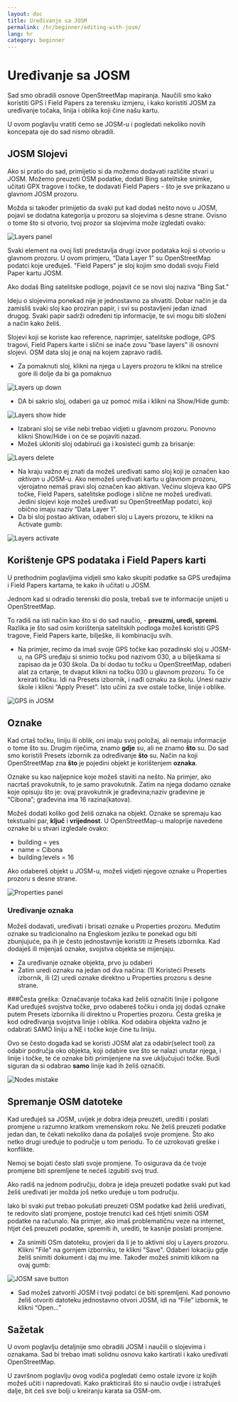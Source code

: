 ```yaml
---
layout: doc
title: Uređivanje sa JOSM
permalink: /hr/beginner/editing-with-josm/
lang: hr
category: beginner
---
```


Uređivanje sa JOSM
=================
Sad smo obradili osnove OpenStreetMap mapiranja. 
Naučili smo kako koristiti GPS i Field Papers za terensku izmjeru, i kako koristiti JOSM za uređivanje točaka, linija i oblika koji čine našu kartu.

U ovom poglavlju vratiti ćemo se JOSM-u i pogledati nekoliko novih koncepata oje do sad nismo obradili. 

JOSM Slojevi
------------
Ako si pratio do sad, primijetio si da možemo dodavati različite stvari u JOSM.
Možemo preuzeti OSM podatke, dodati Bing satelitske snimke, učitati GPX tragove 
i točke, te dodavati Field Papers - što je sve prikazano u glavnom JOSM prozoru.

Možda si također primijetio da svaki put kad dodaš nešto novo u JOSM, pojavi se dodatna 
kategorija u prozoru sa slojevima s desne strane. Ovisno o tome što si otvorio, 
tvoj prozor sa slojevima može izgledati ovako:

![Layers panel][]

Svaki element na ovoj listi predstavlja drugi izvor podataka koji si
otvorio u glavnom prozoru. U ovom primjeru, “Data Layer 1” su OpenStreetMap
podatci koje uređuješ. "Field Papers” je sloj kojim smo dodali svoju
Field Paper kartu JOSM.

Ako dodaš Bing satelitske podloge, pojavit će se novi sloj naziva "Bing Sat."

Ideju o slojevima ponekad nije je jednostavno za shvatiti. Dobar način je da zamisliš
svaki sloj kao proziran papir, i svi su postavljeni jedan iznad drugog. Svaki papir
sadrži određeni tip informacije, te svi mogu biti složeni a način kako želiš.

Slojevi koji se koriste kao reference, naprimjer, satelitske podloge, GPS tragovi, Field Papers
karte i slični se inače zovu "base layers" ili osnovni slojevi. OSM data sloj je onaj na
kojem zapravo radiš. 

-   Za pomaknuti sloj, klikni na njega u Layers prozoru te klikni na strelice
    gore ili dolje da bi ga pomaknuo

![Layers up down][]

-   DA bi sakrio sloj, odaberi ga uz pomoć miša i klikni na Show/Hide gumb:

![Layers show hide][]

-   Izabrani sloj se više nebi trebao vidjeti u glavnom prozoru. Ponovno klikni
    Show/Hide i on će se pojaviti nazad.
-   Možeš ukloniti sloj odabirući ga i kosisteći gumb za brisanje:

![Layers delete][]

-   Na kraju važno ej znati da možeš uređivati samo sloj koji je označen kao
    *aktivan* u JOSM-u. Ako nemožeš uređivati kartu u glavnom prozoru, vjerojatno
    nemaš pravi sloj označen kao aktivan. Većinu slojeva kao GPS točke, Field
    Papers, satelitske podloge i slične ne možeš uređivati. Jedini slojevi koje
    možeš uređivati su OpenStreetMap podatci, koji obično imaju naziv “Data Layer 1”.
-   Da bi sloj postao aktivan, odaberi sloj u Layers prozoru, te klikni
    na Activate gumb:

![Layers activate][]

Korištenje GPS podataka i Field Papers karti
--------------------------------------------

U prethodnim poglavljima vidjeli smo kako skupiti podatke sa
GPS uređajima i Field Papers kartama, te kako ih učitati u JOSM.

Jednom kad si odradio terenski dio posla, trebaš sve te informacije
unijeti u OpenStreetMap.

To radiš na isti način kao što si do sad naučio, - **preuzmi, uredi, spremi**.
Razlika je što sad osim korištenja satelitskih podloga možeš koristiti GPS tragove,
Field Papers karte, bilješke, ili kombinaciju svih.

-   Na primjer, recimo da imaš svoje GPS točke kao pozadinski sloj u JOSM-u,
    na GPS uređaju si snimio točku pod nazivom 030, a u bilješkama si zapisao
    da je 030 škola. Da bi dodao tu točku u OpenStreetMap, odaberi alat za
    crtanje, te dvaput klikni na točku 030 u glavnom prozoru. To će kreirati točku.
    Idi na Presets izbornik, i nađi oznaku za školu. Unesi naziv škole i klikni
    “Apply Preset”. Isto učini za sve ostale točke, linije i oblike.

![GPS in JOSM][]

Oznake
------

Kad crtaš točku, liniju ili oblik, oni imaju svoj položaj, ali nemaju
informacije o tome što su. Drugim riječima, znamo **gdje** su, ali
ne znamo **što** su. Do sad smo koristili Presets izbornik za određivanje
**što** su. Način na koji OpenStreetMap zna **što** je pojedini objekt
je korištenjem **oznaka**.

Oznake su kao naljepnice koje možeš staviti na nešto. Na primjer, ako
nacrtaš pravokutnik, to je samo pravokutnik. Zatim na njega dodamo oznake
koje opisuju što je: ovaj pravokutnik je građevina;naziv građevine je
“Cibona”; građevina ima 16 razina(katova).

Možeš dodati koliko god želiš oznaka na objekt. Oznake se spremaju
kao tekstualni par, **ključ** i **vrijednost**. U OpenStreetMap-u
maloprije navedene oznake bi u stvari izgledale ovako:

-   building = yes
-   name = Cibona
-   building:levels = 16

Ako odabereš objekt u JOSM-u, možeš vidjeti njegove oznake u Properties
prozoru s desne strane. 

![Properties panel][]

### Uređivanje oznaka
Možeš dodavati, uređivati i brisati oznake u Properties prozoru. Međutim oznake
su tradicionalno na Engleskom jeziku te ponekad ogu biti zbunjujuće, pa ih je često
jednostavnije koristiti iz Presets izbornika. Kad dodaješ ili mijenjaš oznake,
svojstva objekta se mijenjaju.

-   Za uređivanje oznake objekta, prvo ju odaberi
-   Zatim uredi oznaku na jedan od dva načina: (1) Koristeći Presets izbornik,
    ili (2) uredi oznake direktno u Properties prozoru s desne strane.

###Česta greška: Označavanje točaka kad želiš označiti linije i poligone
Kad uređuješ svojstva točke, prvo odabereš točku i onda joj dodaš oznake
putem Presets izbornika ili direktno u Properties prozoru. Česta greška
je kod određivanja svojstva linije i oblika. Kod odabira objekta važno
je odabrati SAMO liniju a NE i točke koje čine tu liniju.

Ovo se često događa kad se koristi JOSM alat za odabir(select tool) za
odabir područja oko objekta, koji odabire sve što se nalazi unutar njega,
i linije i točke, te će oznake biti primijenjene na sve uključujući točke.
Budi siguran da si odabrao **samo** linije kad ih želiš označiti.

![Nodes mistake][]

Spremanje OSM datoteke
----------------------

Kad uređuješ sa JOSM, uvijek je dobra ideja preuzeti, urediti i poslati promjene
u razumno kratkom vremenskom roku. Ne želiš preuzeti podatke jedan dan, te čekati
nekoliko dana da pošalješ svoje promjene. Što ako netko drugi uređuje to područje
u tom periodu. To će uzrokovati greške i konflikte.

Nemoj se bojati često slati svoje promjene. To osigurava da će tvoje promjene
biti spremljene te nećeš izgubiti svoj trud.

Ako radiš na jednom području, dobra je ideja preuzeti podatke svaki put kad želiš
uređivati jer možda još netko uređuje u tom području.

Iako bi svaki put trebao pokušati preuzeti OSM podatke kad želiš uređivati,
te redovito slati promjene, postoje trenutci kad ćeš htjeti snimiti OSM podatke
na računalo. Na primjer, ako imaš problematičnu veze na internet, htjet ćeš
preuzeti podatke, spremiti ih, urediti, te kasnije poslati promjene.

-   Za snimiti OSm datoteku, provjeri da li je to aktivni sloj u Layers
    prozoru. Klikni "File" na gornjem izborniku, te klikni "Save".
    Odaberi lokaciju gdje želiš snimiti dokument i daj mu ime. Također možeš
    snimiti klikom na ovaj gumb:

![JOSM save button][]

-   Sad možeš zatvoriti JOSM i tvoji podatci će biti spremljeni. Kad ponovno
    želiš otvoriti datoteku jednostavno otvori JOSM, idi na “File” izbornik,
    te klikni “Open...”

Sažetak
-------
U ovom poglavlju detaljnije smo obradili JOSM i naučili o slojevima i oznakama.
Sad bi trebao imati solidnu osnovu kako kartirati i kako uređivati OpenStreetMap.

U završnom poglavlju ovog vodiča pogledati ćemo ostale izvore iz kojih možeš 
učiti i napredovati. Kako prakticiraš što si naučio ovdje i istražuješ dalje,
bit ćeš sve bolji u kreiranju karata sa OSM-om.


[Layers panel]: /images/en/beginner/07_editing-with-josm/en_beg_07_editing-with-josm_image00_layers-panel.png
[Layers up down]: /images/en/beginner/07_editing-with-josm/en_beg_07_editing-with-josm_image01_layers-panel-up-down.png
[Layers show hide]: /images/en/beginner/07_editing-with-josm/en_beg_07_editing-with-josm_image02_layers-panel-show-hide.png
[Layers delete]: /images/en/beginner/07_editing-with-josm/en_beg_07_editing-with-josm_image03_layers-panel-delete.png
[Layers activate]: /images/en/beginner/07_editing-with-josm/en_beg_07_editing-with-josm_image04_layers-panel-activate.png
[GPS in JOSM]: /images/en/beginner/07_editing-with-josm/en_beg_07_editing-with-josm_image05_gps-layer.png
[Properties panel]: /images/en/beginner/07_editing-with-josm/en_beg_07_editing-with-josm_image06_properties-panel.png
[Nodes mistake]: /images/en/beginner/07_editing-with-josm/en_beg_07_editing-with-josm_image07_nodes-selected-mistake.png
[JOSM save button]: /images/en/beginner/07_editing-with-josm/en_beg_07_editing-with-josm_image08_save-button.png
